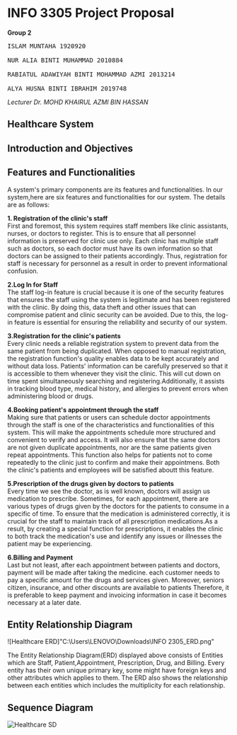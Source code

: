 # <h1> INFO 3305 Project Proposal </h1>

**Group 2**
<pre>
ISLAM MUNTAHA 1920920<br>
NUR ALIA BINTI MUHAMMAD 2010884<br>
RABIATUL ADAWIYAH BINTI MOHAMMAD AZMI 2013214<br>
ALYA HUSNA BINTI IBRAHIM 2019748
</pre>
 
*Lecturer Dr. MOHD KHAIRUL AZMI BIN HASSAN*


## Healthcare System

## Introduction and Objectives
<text>  

## Features and Functionalities
A system's primary components are its features and functionalities. In our system,here are six features and functionalities for our system. 
The details are as follows:
<br>

**1. Registration of the clinic's staff** <br>
First and foremost, this system requires staff members like clinic assistants, nurses, or doctors to register. This is to ensure that all personnel information is preserved for clinic use only. Each clinic has multiple staff such as doctors, so each doctor must have its own information so that doctors can be assigned to their patients accordingly. Thus, registration for staff is necessary for personnel as a result in order to prevent informational confusion.<br>

**2.Log In for Staff** <br>
The staff log-in feature is crucial because it is one of the security features that ensures the staff using the system is legitimate and has been registered with the clinic. By doing this, data theft and other issues that can compromise patient and clinic security can be avoided. Due to this, the log-in feature is essential for ensuring the reliability and security of our system.<br>

**3.Registration for the clinic's patients**<br>
Every clinic needs a reliable registration system to prevent data from the same patient from being duplicated. When opposed to manual registration, the registration function's quality enables data to be kept accurately and without data loss. Patients' information can be carefully preserved so that it is accessible to them whenever they visit the clinic. This will cut down on time spent simultaneously searching and registering.Additionally, it assists in tracking blood type, medical history, and allergies to prevent errors when administering blood or drugs.<br>

**4.Booking patient's appointment through the staff**<br>
Making sure that patients or users can schedule doctor appointments through the staff is one of the characteristics and functionalities of this system. This will make the appointments schedule more structured and convenient to verify and access. It will also ensure that the same doctors are not given duplicate appointments, nor are the same patients given repeat appointments. This function also helps for patients not to come repeatedly to the clinic just to confirm and make their appointmens. Both the clinic's patients and employees will be satisfied aboutt this feature.<br>

**5.Prescription of the drugs given by doctors to patients**<br>
Every time we see the doctor, as is well known, doctors will assign us medication to prescribe. Sometimes, for each appointment, there are various types of drugs given by the doctors for the patients to consume in a specific of time. To ensure that the medication is administered correctly, it is crucial for the staff to maintain track of all prescription medications.As a result, by creating a special function for prescriptions, it enables the clinic to both track the medication's use and identify any issues or illnesses the patient may be experiencing.<br>

**6.Billing and Payment**<br>
Last but not least, after each appointment between patients and doctors, payment will be made after taking the medicine. each customer needs to pay a specific amount for the drugs and services given. Moreover, seniors citizen, insurance, and other discounts are available to patients Therefore, it is preferable to keep payment and invoicing information in case it becomes necessary at a later date.<br>
>

## Entity Relationship Diagram
![Healthcare ERD]"C:\Users\LENOVO\Downloads\INFO 2305_ERD.png"
 
The Entity Relationship Diagram(ERD) displayed above consists of Entities which are Staff, Patient,Appointment, Prescription, Drug, and Billing. Every entity has their own unique primary key, some might have foreign keys and other attributes which applies to them. The ERD also shows the relationship between each entities which includes the multiplicity for each relationship. 
 
 

## Sequence Diagram
![Healthcare SD](https://github.com/rbtlzmi/WAD-project-Group2/blob/4b0747e5bfb8595c98964463df6a43bf2ae6dc2a/image%20file/HealthcareSD.png)

